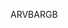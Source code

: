 <span data-ttu-id="8dbec-101">ARVB</span><span class="sxs-lookup"><span data-stu-id="8dbec-101">ARGB</span></span>